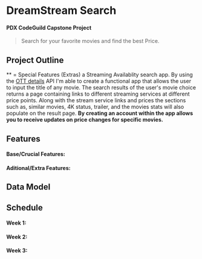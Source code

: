 # DreamStream Search
#### PDX CodeGuild Capstone Project
> Search for your favorite movies and find the best Price.
## Project Outline
** = Special Features (Extras)
a Streaming Availablity search app. By using the [OTT details](https://rapidapi.com/gox-ai-gox-ai-default/api/ott-details/details) API I'm able to create a functional app that allows the user to input the title of any movie. The search results of the user's movie choice returns a page containing links to different streaming services at different price points. Along with the stream service links and prices the sections such as, similar movies, 4K status, trailer, and the movies stats will also populate on the result page. **By creating an account within the app allows you to receive updates on price changes for specific movies.** 
## Features
#### Base/Crucial Features:
#### Aditional/Extra Features:

## Data Model

## Schedule
#### Week 1:
#### Week 2:
#### Week 3:
